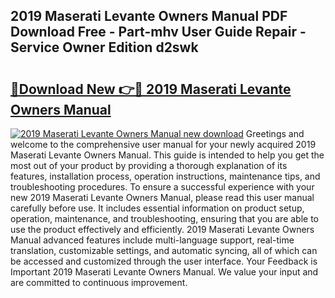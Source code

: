 ## 2019 Maserati Levante Owners Manual PDF Download Free - Part-mhv User Guide Repair - Service Owner Edition d2swk

# <h2><a href="http://bc33133.oget.top/?id=2019+Maserati+Levante+Owners+Manual">🔗Download New 👉🔴 2019 Maserati Levante Owners Manual</a></h2>

[![2019 Maserati Levante Owners Manual new download](https://i.imgur.com/5g1atiW.png)](http://bc33133.oget.top/?id=2019+Maserati+Levante+Owners+Manual)
Greetings and welcome to the comprehensive user manual for your newly acquired 2019 Maserati Levante Owners Manual. This guide is intended to help you get the most out of your product by providing a thorough explanation of its features, installation process, operation instructions, maintenance tips, and troubleshooting procedures. To ensure a successful experience with your new 2019 Maserati Levante Owners Manual, please read this user manual carefully before use. It includes essential information on product setup, operation, maintenance, and troubleshooting, ensuring that you are able to use the product effectively and efficiently. 2019 Maserati Levante Owners Manual advanced features include multi-language support, real-time translation, customizable settings, and automatic syncing, all of which can be accessed and customized through the user interface. Your Feedback is Important 2019 Maserati Levante Owners Manual. We value your input and are committed to continuous improvement.
